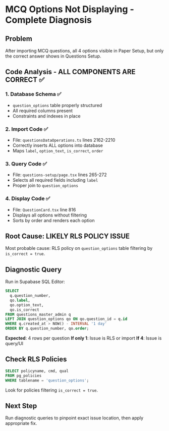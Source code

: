 # MCQ Options Not Displaying - Complete Diagnosis

## Problem

After importing MCQ questions, all 4 options visible in Paper Setup, but only the correct answer shows in Questions Setup.

## Code Analysis - ALL COMPONENTS ARE CORRECT ✅

### 1. Database Schema ✅
- `question_options` table properly structured
- All required columns present
- Constraints and indexes in place

### 2. Import Code ✅
- File: `questionsDataOperations.ts` lines 2162-2210
- Correctly inserts ALL options into database
- Maps `label`, `option_text`, `is_correct`, `order`

### 3. Query Code ✅
- File: `questions-setup/page.tsx` lines 265-272
- Selects all required fields including `label`
- Proper join to `question_options`

### 4. Display Code ✅
- File: `QuestionCard.tsx` line 816
- Displays all options without filtering
- Sorts by order and renders each option

## Root Cause: LIKELY RLS POLICY ISSUE

Most probable cause: RLS policy on `question_options` table filtering by `is_correct = true`.

## Diagnostic Query

Run in Supabase SQL Editor:

```sql
SELECT
  q.question_number,
  qo.label,
  qo.option_text,
  qo.is_correct
FROM questions_master_admin q
LEFT JOIN question_options qo ON qo.question_id = q.id
WHERE q.created_at > NOW() - INTERVAL '1 day'
ORDER BY q.question_number, qo.order;
```

**Expected**: 4 rows per question
**If only 1**: Issue is RLS or import
**If 4**: Issue is query/UI

## Check RLS Policies

```sql
SELECT policyname, cmd, qual
FROM pg_policies
WHERE tablename = 'question_options';
```

Look for policies filtering `is_correct = true`.

## Next Step

Run diagnostic queries to pinpoint exact issue location, then apply appropriate fix.
